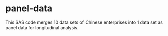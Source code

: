# panel-data
This SAS code merges 10 data sets of Chinese enterprises into 1 data set as panel data for longitudinal analysis.
